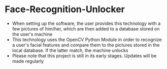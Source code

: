 # Face-Recognition-Unlocker
- When setting up the software, the user provides this technology with a few pictures of him/her, which are then added to a database stored on the user's machine
- This technology uses the OpenCV Python Module in order to recognize a user's facial features and compare them to the pictures stored in the local database. If the latter match, the machine unlocks
- Please note that this project is still in its early stages. Updates will be made regularly
